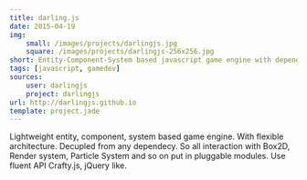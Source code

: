 ```yaml
---
title: darling.js
date: 2015-04-19
img:
    small: /images/projects/darlingjs.jpg
    square: /images/projects/darlingjs-256x256.jpg
short: Entity-Component-System based javascript game engine with dependency injections and modules.
tags: [javascript, gamedev]
sources: 
    user: darlingjs
    project: darlingjs
url: http://darlingjs.github.io
template: project.jade
---
```


Lightweight entity, component, system based game engine. With flexible architecture. Decupled from any dependecy. So all interaction with Box2D, Render system, Particle System and so on put in pluggable modules. Use fluent API Crafty.js, jQuery like.